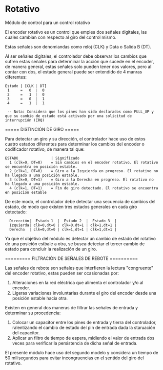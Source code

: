 # Rotativo
Módulo de control para un control rotativo

El encoder rotativo es un control que emplea dos señales digitales, las cuales cambian con respecto al giro del control mismo.

Estas señales son denomiandas como reloj (CLK) y Data o Salida B (DT).

Al ser señales digitales, el controlador debe observar los cambios que sufren estas señales para determinar la acción que sucede en el encoder, de manera general, estas señales solo pueden tener dos valores, pero al contar con dos, el estado general puede ser entendido de 4 manras diferentes:

    Estado | [CLK | DT]
     1     =   0  |  0    
     2     =   1  |  0    
     3     =   0  |  1    
     4     =   1  |  1  

     -- Nota: Considera que los pines han sido declarados como PULL_UP y que su cambio de estado está activado por una solicitud de interrupción (IRQ)

===== DISTINCIÓN DE GIRO =====

Para detectar un giro y su dirección, el controlador hace uso de estos cuatro estados diferentes para determinar los cambios del encoder o codificador rotativo, de manera tal que:

    ESTADO               | Significado
      1 (clk=0, DT=0)    = Sin cambios en el encoder rotativo. El rotativo se encuentra en posición estable.
      2 (clk=1, DT=0)    = Giro a la Izquierda en progreso. El rotativo no ha llegado a una posición estable.
      3 (clk=0, DT=1)    = Giro a la Derecha en progreso. El rotativo no ha llegado a una posición estable.
      4 (clk=1, DT=1)    = Fin de giro detectado. El rotativo se encuentra en posición estable

De este modo, el controlador debe detectar una secuencia de cambios del estado, de modo que existen tres estados generales en cada giro detectado:

      Dirección|  Estado 1  |  Estado 2  |  Estado 3  |
      Izquierda| clk=0,dt=0 | clk=0,dt=1 | clk=1,dt=1 |
      Derecha  | clk=0,dt=0 | clk=1,dt=1 | clk=1,dt=1 |

Ya que el objetivo del módulo es detectar un cambio de estado del rotativo de una posición estbale a otra, se busca detectar el tercer cambio de estado para concluir la realización de un giro.

========= FILTRACIÓN DE SEÑALES DE REBOTE ==========

Las señales de rebote son señales que interfieren la lectura "congruente" del encoder rotativo, estas pueden ser ocasionadas por:

  1) Alteraciones en la red eléctrica que alimenta el controlador y/o al encoder.
  2) Ligeras variaciones involuntarias durante el giro del encoder desde una posición estable hacia otra.

Existen en general dos maneras de filtrar las señales de entrada y determinar su procedencia:

  1) Colocar un capacitor entre los pines de entrada y tierra del controlador, ralentizando el cambio de estado del pin de entrada dada la staruación del capacitor.
  2) Aplicar un filtro de tiempo de espera, midiendo el valor de entrada dos veces para verificar la persistencia de dicha señal de entrada.


El presente módulo hace uso del segundo modelo y considera un tiempo de 50 milisegundos para evitar incongruencias en el sentido del giro del rotativo.
